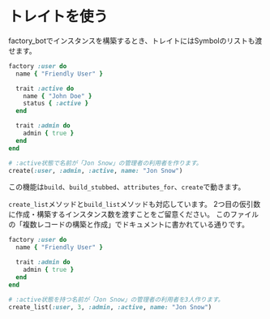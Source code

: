 # トレイトを使う

factory\_botでインスタンスを構築するとき、トレイトにはSymbolのリストも渡せます。

```ruby
factory :user do
  name { "Friendly User" }

  trait :active do
    name { "John Doe" }
    status { :active }
  end

  trait :admin do
    admin { true }
  end
end

# :active状態で名前が「Jon Snow」の管理者の利用者を作ります。
create(:user, :admin, :active, name: "Jon Snow")
```

この機能は`build`、`build_stubbed`、`attributes_for`、`create`で動きます。

`create_list`メソッドと`build_list`メソッドも対応しています。
2つ目の仮引数に作成・構築するインスタンス数を渡すことをご留意ください。
このファイルの「複数レコードの構築と作成」でドキュメントに書かれている通りです。

```ruby
factory :user do
  name { "Friendly User" }

  trait :admin do
    admin { true }
  end
end

# :active状態を持つ名前が「Jon Snow」の管理者の利用者を3人作ります。
create_list(:user, 3, :admin, :active, name: "Jon Snow")
```
